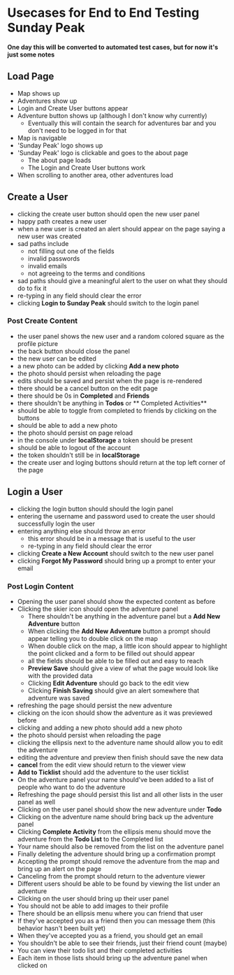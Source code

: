 # Usecases for End to End Testing Sunday Peak

**One day this will be converted to automated test cases, but for now it's just some notes**

## Load Page

- Map shows up
- Adventures show up
- Login and Create User buttons appear
- Adventure button shows up (although I don't know why currently)
  - Eventually this will contain the search for adventures bar and you don't need to be logged in for that
- Map is navigable
- 'Sunday Peak' logo shows up
- 'Sunday Peak' logo is clickable and goes to the about page
  - The about page loads
  - The Login and Create User buttons work
- When scrolling to another area, other adventures load

## Create a User

- clicking the create user button should open the new user panel
- happy path creates a new user
- when a new user is created an alert should appear on the page saying a new user was created
- sad paths include
  - not filling out one of the fields
  - invalid passwords
  - invalid emails
  - not agreeing to the terms and conditions
- sad paths should give a meaningful alert to the user on what they should do to fix it
- re-typing in any field should clear the error
- clicking **Login to Sunday Peak** should switch to the login panel

### Post Create Content

- the user panel shows the new user and a random colored square as the profile picture
- the back button should close the panel
- the new user can be edited
- a new photo can be added by clicking **Add a new photo**
- the photo should persist when reloading the page
- edits should be saved and persist when the page is re-rendered
- there should be a cancel button on the edit page
- there should be 0s in **Completed** and **Friends**
- there shouldn't be anything in **Todos** or ** Completed Activities**
- should be able to toggle from completed to friends by clicking on the buttons
- should be able to add a new photo
- the photo should persist on page reload
- in the console under **localStorage** a token should be present
- should be able to logout of the account
- the token shouldn't still be in **localStorage**
- the create user and loging buttons should return at the top left corner of the page

## Login a User

- clicking the login button should should the login panel
- entering the username and password used to create the user should successfully login the user
- entering anything else should throw an error
  - this error should be in a message that is useful to the user
  - re-typing in any field should clear the error
- clicking **Create a New Account** should switch to the new user panel
- clicking **Forgot My Password** should bring up a prompt to enter your email

### Post Login Content

- Opening the user panel should show the expected content as before
- Clicking the skier icon should open the adventure panel
  - There shouldn't be anything in the adventure panel but a **Add New Adventure** button
  - When clicking the **Add New Adventure** button a prompt should appear telling you to double click on the map
  - When double click on the map, a little icon should appear to highlight the point clicked and a form to be filled out should appear
  - all the fields should be able to be filled out and easy to reach
  - **Preview Save** should give a view of what the page would look like with the provided data
  - Clicking **Edit Adventure** should go back to the edit view
  - Clicking **Finish Saving** should give an alert somewhere that adventure was saved
- refreshing the page should persist the new adventure
- clicking on the icon should show the adventure as it was previewed before
- clicking and adding a new photo should add a new photo
- the photo should persist when reloading the page
- clicking the ellipsis next to the adventure name should allow you to edit the adventure
- editing the adventure and preview then finish should save the new data
- **cancel** from the edit view should return to the viewer view
- **Add to Ticklist** should add the adventure to the user ticklist
- On the adventure panel your name should've been added to a list of people who want to do the adventure
- Refreshing the page should persist this list and all other lists in the user panel as well
- Clicking on the user panel should show the new adventure under **Todo**
- Clicking on the adventure name should bring back up the adventure panel
- Clicking **Complete Activity** from the ellipsis menu should move the adventure from the **Todo List** to the Completed list
- Your name should also be removed from the list on the adventure panel
- Finally deleting the adventure should bring up a confirmation prompt
- Accepting the prompt should remove the adventure from the map and bring up an alert on the page
- Canceling from the prompt should return to the adventure viewer
- Different users should be able to be found by viewing the list under an adventure
- Clicking on the user should bring up their user panel
- You should not be able to add images to their profile
- There should be an ellipsis menu where you can friend that user
- If they've accepted you as a friend then you can message them (this behavior hasn't been built yet)
- When they've accepted you as a friend, you should get an email
- You shouldn't be able to see their friends, just their friend count (maybe)
- You can view their todo list and their completed activities
- Each item in those lists should bring up the adventure panel when clicked on

